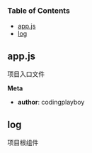 <!-- Generated by documentation.js. Update this documentation by updating the source code. -->

### Table of Contents

-   [app.js](#appjs)
-   [log](#log)

## app.js

项目入口文件

**Meta**

-   **author**: codingplayboy

## log

项目根组件
